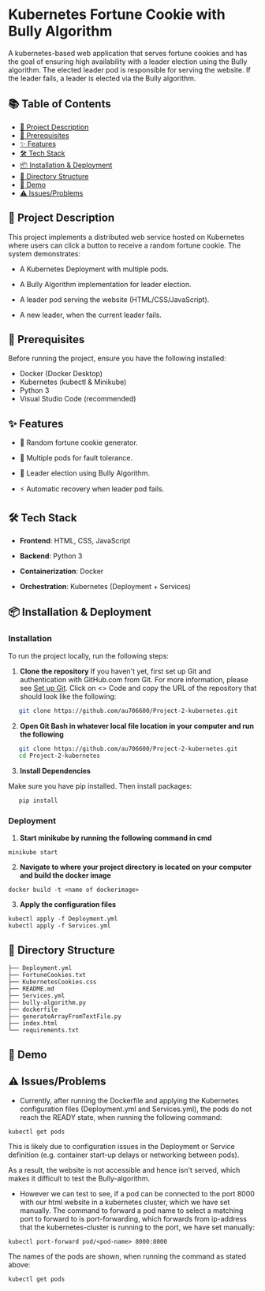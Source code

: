 # Kubernetes Fortune Cookie with Bully Algorithm

A kubernetes-based web application that serves fortune cookies and has the goal of ensuring high availability with a leader election using the Bully algorithm. 
The elected leader pod is responsible for serving the website. If the leader fails, a leader is elected via the Bully algorithm. 

## 📚 Table of Contents

- [📘 Project Description](#-project-description)
- [🧰 Prerequisites](#-prerequisites)
- [✨ Features](#-features)
- [🛠️ Tech Stack](#tech-stack)
- [📦 Installation & Deployment](#-installation)
- [🧱 Directory Structure](#-directory-structure-of-ai-resume-analyzer)
- [🎥 Demo](#-demo)
- [⚠️ Issues/Problems](#-issues/problems)

## 📘 Project Description

This project implements a distributed web service hosted on Kubernetes where users can click a button to receive a random fortune cookie.
The system demonstrates:

- A Kubernetes Deployment with multiple pods.

- A Bully Algorithm implementation for leader election.

- A leader pod serving the website (HTML/CSS/JavaScript).

- A new leader, when the current leader fails.

## 🧰 Prerequisites

Before running the project, ensure you have the following installed: 

- Docker (Docker Desktop)
- Kubernetes (kubectl & Minikube)
- Python 3
- Visual Studio Code (recommended)

## ✨ Features

- 🍪 Random fortune cookie generator.

- 🔁 Multiple pods for fault tolerance.

- 👑 Leader election using Bully Algorithm.

- ⚡ Automatic recovery when leader pod fails.

## 🛠️ Tech Stack 

- **Frontend**: HTML, CSS, JavaScript

- **Backend**: Python 3

- **Containerization**: Docker

- **Orchestration**: Kubernetes (Deployment + Services)


## 📦 Installation & Deployment

### Installation
To run the project locally, run the following steps: 

1. **Clone the repository**
If you haven't yet, first set up Git and authentication with GitHub.com from Git. For more information, please see <a href="https://docs.github.com/en/get-started/git-basics/set-up-git">Set up Git</a>. Click on <> Code and copy the URL of the repository that should look like the following:  

```bash
   git clone https://github.com/au706600/Project-2-kubernetes.git
```

2. **Open Git Bash in whatever local file location in your computer and run the following**

```bash
   git clone https://github.com/au706600/Project-2-kubernetes.git
   cd Project-2-kubernetes
```

3. **Install Dependencies**
   
Make sure you have pip installed. Then install packages: 
```bash
   pip install
```

### Deployment

1. **Start minikube by running the following command in cmd**

```
minikube start
```

2. **Navigate to where your project directory is located on your computer and build the docker image**

```
docker build -t <name of dockerimage>
```

3. **Apply the configuration files**
```
kubectl apply -f Deployment.yml
kubectl apply -f Services.yml
```


## 🧱 Directory Structure

```
├── Deployment.yml 
├── FortuneCookies.txt
├── KubernetesCookies.css
├── README.md
├── Services.yml
├── bully-algorithm.py
├── dockerfile
├── generateArrayFromTextFile.py
├── index.html
└── requirements.txt
```

## 🎥 Demo


## ⚠️ Issues/Problems

- Currently, after running the Dockerfile and applying the Kubernetes configuration files (Deployment.yml and Services.yml), the pods do not reach the READY state, when running the following command:
```
kubectl get pods
```

This is likely due to configuration issues in the Deployment or Service definition (e.g. container start-up delays or networking between pods).

As a result, the website is not accessible and hence isn't served, which makes it difficult to test the Bully-algorithm. 

- However we can test to see, if a pod can be connected to the port 8000 with our html website in a kubernetes cluster, which we have set manually. The command to forward a pod name to select a matching port
to forward to is port-forwarding, which forwards from ip-address that the kubernetes-cluster is running to the port, we have set manually:

```
kubectl port-forward pod/<pod-name> 8000:8000
```

The names of the pods are shown, when running the command as stated above: 

```
kubectl get pods
```
